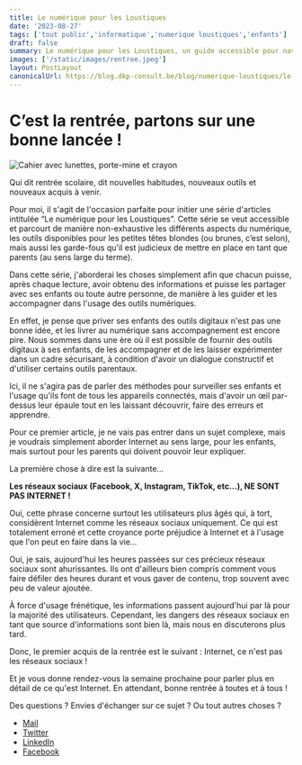 ```yaml
---
title: Le numérique pour les Loustiques
date: '2023-08-27'
tags: ['tout public','informatique','numerique loustiques','enfants']
draft: false
summary: Le numérique pour les Loustiques, un guide accessible pour naviguer dans l'univers digital en famille. Ensemble, apprenons à accompagner nos enfants dans leur exploration.
images: ['/static/images/rentree.jpeg']
layout: PostLayout
canonicalUrl: https://blog.dkp-consult.be/blog/numerique-loustiques/le-numerique-pour-les-loustiques
---
```

# C’est la rentrée, partons sur une bonne lancée ! 

![Cahier avec lunettes, porte-mine et crayon](/static/images/rentree.jpeg "Cahier avec lunettes, porte-mine et crayon")


Qui dit rentrée scolaire, dit nouvelles habitudes, nouveaux outils et nouveaux acquis à venir.

Pour moi, il s'agit de l'occasion parfaite pour initier une série d'articles intitulée “Le numérique pour les Loustiques”. Cette série se veut accessible et parcourt de manière non-exhaustive les différents aspects du numérique, les outils disponibles pour les petites têtes blondes (ou brunes, c’est selon), mais aussi les garde-fous qu'il est judicieux de mettre en place en tant que parents (au sens large du terme).

Dans cette série, j'aborderai les choses simplement afin que chacun puisse, après chaque lecture, avoir obtenu des informations et puisse les partager avec ses enfants ou toute autre personne, de manière à les guider et les accompagner dans l'usage des outils numériques.

En effet, je pense que priver ses enfants des outils digitaux n'est pas une bonne idée, et les livrer au numérique sans accompagnement est encore pire. Nous sommes dans une ère où il est possible de fournir des outils digitaux à ses enfants, de les accompagner et de les laisser expérimenter dans un cadre sécurisant, à condition d'avoir un dialogue constructif et d'utiliser certains outils parentaux.

Ici, il ne s'agira pas de parler des méthodes pour surveiller ses enfants et l'usage qu'ils font de tous les appareils connectés, mais d'avoir un œil par-dessus leur épaule tout en les laissant découvrir, faire des erreurs et apprendre.

Pour ce premier article, je ne vais pas entrer dans un sujet complexe, mais je voudrais simplement aborder Internet au sens large, pour les enfants, mais surtout pour les parents qui doivent pouvoir leur expliquer.

La première chose à dire est la suivante…

**Les réseaux sociaux (Facebook, X, Instagram, TikTok, etc…), NE SONT PAS INTERNET !**

Oui, cette phrase concerne surtout les utilisateurs plus âgés qui, à tort, considèrent Internet comme les réseaux sociaux uniquement. Ce qui est totalement erroné et cette croyance porte préjudice à Internet et à l'usage que l'on peut en faire dans la vie…

Oui, je sais, aujourd'hui les heures passées sur ces précieux réseaux sociaux sont ahurissantes. Ils ont d'ailleurs bien compris comment vous faire défiler des heures durant et vous gaver de contenu, trop souvent avec peu de valeur ajoutée.

À force d'usage frénétique, les informations passent aujourd'hui par là pour la majorité des utilisateurs. Cependant, les dangers des réseaux sociaux en tant que source d'informations sont bien là, mais nous en discuterons plus tard.

Donc, le premier acquis de la rentrée est le suivant : Internet, ce n'est pas les réseaux sociaux !

Et je vous donne rendez-vous la semaine prochaine pour parler plus en détail de ce qu'est Internet. En attendant, bonne rentrée à toutes et à tous !

Des questions ? Envies d'échanger sur ce sujet ? Ou tout autres choses ? 

- [Mail](mailto:contact@dkp-consult.be)
- [Twitter](https://twitter.com/dkp_consult)
- [LinkedIn](https://www.linkedin.com/in/pierre-debski/)
- [Facebook](https://www.facebook.com/dkpconsult)